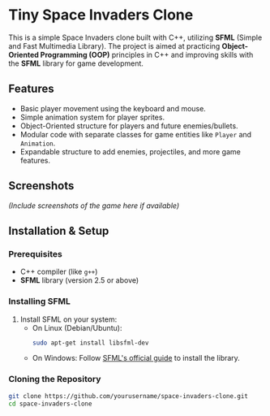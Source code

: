 # Tiny Space Invaders Clone

This is a simple Space Invaders clone built with C++, utilizing **SFML** (Simple and Fast Multimedia Library). The project is aimed at practicing **Object-Oriented Programming (OOP)** principles in C++ and improving skills with the **SFML** library for game development.

## Features
- Basic player movement using the keyboard and mouse.
- Simple animation system for player sprites.
- Object-Oriented structure for players and future enemies/bullets.
- Modular code with separate classes for game entities like `Player` and `Animation`.
- Expandable structure to add enemies, projectiles, and more game features.

## Screenshots
*(Include screenshots of the game here if available)*

## Installation & Setup

### Prerequisites
- C++ compiler (like `g++`)
- **SFML** library (version 2.5 or above)

### Installing SFML
1. Install SFML on your system:
   - On Linux (Debian/Ubuntu):
     ```bash
     sudo apt-get install libsfml-dev
     ```
   - On Windows:
     Follow [SFML's official guide](https://www.sfml-dev.org/tutorials/2.5/start-vc.php) to install the library.

### Cloning the Repository
```bash
git clone https://github.com/yourusername/space-invaders-clone.git
cd space-invaders-clone
